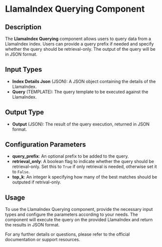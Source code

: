 # LlamaIndex Querying Component

## Description

The **LlamaIndex Querying** component allows users to query data from a LlamaIndex index. Users can provide a query prefix if needed and specify whether the query should be retrieval-only. The output of the query will be in JSON format.

## Input Types

- **Index Details Json** (JSON): A JSON object containing the details of the LlamaIndex.
- **Query** (TEMPLATE): The query template to be executed against the LlamaIndex.

## Output Type

- **Output** (JSON): The result of the query execution, returned in JSON format.

## Configuration Parameters

- **query_prefix**: An optional prefix to be added to the query.
- **retrieval_only**: A boolean flag to indicate whether the query should be retrieval-only. Set this to `True` if only retrieval is needed, otherwise set it to `False`.
- **top_k**: An integer k specifying how many of the best matches should be outputed if retrival-only.

## Usage

To use the LlamaIndex Querying component, provide the necessary input types and configure the parameters according to your needs. The component will execute the query on the provided LlamaIndex and return the results in JSON format.

For any further details or questions, please refer to the official documentation or support resources.